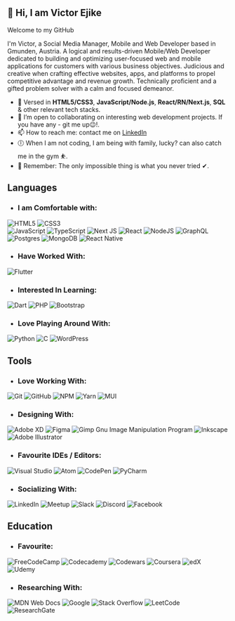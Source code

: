 ## 👋 Hi, I am Victor Ejike

Welcome to my GitHub

I'm Victor, a Social Media Manager, Mobile and Web Developer based in Gmunden, Austria.
A logical and results-driven Mobile/Web Developer dedicated to building and optimizing user-focused web and mobile applications for customers with various business objectives. Judicious and creative when crafting effective websites, apps, and platforms to propel competitive advantage and revenue growth. Technically proficient and a gifted problem solver with a calm and focused demeanor.

- 🌱 Versed in **HTML5/CSS3**, **JavaScript/Node.js**, **React/RN/Next.js**, **SQL** & other relevant tech stacks.
- 💞️ I’m open to collaborating on interesting web development projects. If you have any - git me up😉!.
- 📫 How to reach me: contact me on [LinkedIn](https://www.linkedin.com/in/victor-ejike/)
- 🕕 When I am not coding, I am being with family, lucky? can also catch me in the gym ⛹.
- 👀 Remember: The only impossible thing is what you never tried ✔.


## Languages

- ### I am Comfortable with:
![HTML5](https://img.shields.io/badge/html5-%23E34F26.svg?style=for-the-badge&logo=html5&logoColor=white)
![CSS3](https://img.shields.io/badge/css3-%231572B6.svg?style=for-the-badge&logo=css3&logoColor=white)  
![JavaScript](https://img.shields.io/badge/javascript-%23323330.svg?style=for-the-badge&logo=javascript&logoColor=%23F7DF1E)
![TypeScript](https://img.shields.io/badge/typescript-%23007ACC.svg?style=for-the-badge&logo=typescript&logoColor=white)
![Next JS](https://img.shields.io/badge/Next-black?style=for-the-badge&logo=next.js&logoColor=white)
![React](https://img.shields.io/badge/react-%2320232a.svg?style=for-the-badge&logo=react&logoColor=%2361DAFB)
![NodeJS](https://img.shields.io/badge/node.js-6DA55F?style=for-the-badge&logo=node.js&logoColor=white)
![GraphQL](https://img.shields.io/badge/-GraphQL-E10098?style=for-the-badge&logo=graphql&logoColor=white)
![Postgres](https://img.shields.io/badge/postgres-%23316192.svg?style=for-the-badge&logo=postgresql&logoColor=white)
![MongoDB](https://img.shields.io/badge/MongoDB-%234ea94b.svg?style=for-the-badge&logo=mongodb&logoColor=white)
![React Native](https://img.shields.io/badge/react_native-%2320232a.svg?style=for-the-badge&logo=react&logoColor=%2361DAFB) 

- ### Have Worked With:
![Flutter](https://img.shields.io/badge/flutter-%2320232a.svg?style=for-the-badge&logo=flutter&logoColor=%2361DAFB) 

- ### Interested In Learning:
![Dart](https://img.shields.io/badge/dart-%230175C2.svg?style=for-the-badge&logo=dart&logoColor=white) ![PHP](https://img.shields.io/badge/php-%23777BB4.svg?style=for-the-badge&logo=php&logoColor=white) ![Bootstrap](https://img.shields.io/badge/bootstrap-%23563D7C.svg?style=for-the-badge&logo=bootstrap&logoColor=white) 

- ### Love Playing Around With:
![Python](https://img.shields.io/badge/python-3670A0?style=for-the-badge&logo=python&logoColor=ffdd54) ![C](https://img.shields.io/badge/c-%2300599C.svg?style=for-the-badge&logo=c&logoColor=white) ![WordPress](https://img.shields.io/badge/WordPress-%23117AC9.svg?style=for-the-badge&logo=WordPress&logoColor=white)

## Tools

- ### Love Working With:
 ![Git](https://img.shields.io/badge/git-%23F05033.svg?style=for-the-badge&logo=git&logoColor=white) ![GitHub](https://img.shields.io/badge/github-%23121011.svg?style=for-the-badge&logo=github&logoColor=white) ![NPM](https://img.shields.io/badge/NPM-%23000000.svg?style=for-the-badge&logo=npm&logoColor=white) ![Yarn](https://img.shields.io/badge/yarn-%232C8EBB.svg?style=for-the-badge&logo=yarn&logoColor=white) ![MUI](https://img.shields.io/badge/MUI-%230081CB.svg?style=for-the-badge&logo=material-ui&logoColor=white)

- ### Designing With:
 ![Adobe XD](https://img.shields.io/badge/Adobe%20XD-470137?style=for-the-badge&logo=Adobe%20XD&logoColor=#FF61F6) ![Figma](https://img.shields.io/badge/figma-%23F24E1E.svg?style=for-the-badge&logo=figma&logoColor=white) ![Gimp Gnu Image Manipulation Program](https://img.shields.io/badge/Gimp-657D8B?style=for-the-badge&logo=gimp&logoColor=FFFFFF) ![Inkscape](https://img.shields.io/badge/Inkscape-e0e0e0?style=for-the-badge&logo=inkscape&logoColor=080A13) ![Adobe Illustrator](https://img.shields.io/badge/adobeillustrator-%23FF9A00.svg?style=for-the-badge&logo=adobeillustrator&logoColor=white) 
 
- ### Favourite IDEs / Editors:
![Visual Studio](https://img.shields.io/badge/Visual%20Studio-5C2D91.svg?style=for-the-badge&logo=visual-studio&logoColor=white) ![Atom](https://img.shields.io/badge/Atom-%2366595C.svg?style=for-the-badge&logo=atom&logoColor=white) ![CodePen](https://img.shields.io/badge/CodePen-white?style=for-the-badge&logo=codepen&logoColor=black) ![PyCharm](https://img.shields.io/badge/pycharm-143?style=for-the-badge&logo=pycharm&logoColor=black&color=black&labelColor=green) 

- ### Socializing With:
![LinkedIn](https://img.shields.io/badge/linkedin-%230077B5.svg?style=for-the-badge&logo=linkedin&logoColor=white) ![Meetup](https://img.shields.io/badge/Meetup-f64363?style=for-the-badge&logo=meetup&logoColor=white) ![Slack](https://img.shields.io/badge/Slack-4A154B?style=for-the-badge&logo=slack&logoColor=white) ![Discord](https://img.shields.io/badge/%3CServer%3E-%237289DA.svg?style=for-the-badge&logo=discord&logoColor=white) ![Facebook](https://img.shields.io/badge/Facebook-%231877F2.svg?style=for-the-badge&logo=Facebook&logoColor=white) 

## Education

- ### Favourite:
![FreeCodeCamp](https://img.shields.io/badge/Freecodecamp-%23123.svg?&style=for-the-badge&logo=freecodecamp&logoColor=green) ![Codecademy](https://img.shields.io/badge/Codecademy-FFF0E5?style=for-the-badge&logo=codecademy&logoColor=1F243A) ![Codewars](https://img.shields.io/badge/Codewars-B1361E?style=for-the-badge&logo=codewars&logoColor=grey)	![Coursera](https://img.shields.io/badge/Coursera-%230056D2.svg?style=for-the-badge&logo=Coursera&logoColor=white) ![edX](https://img.shields.io/badge/edX-%2302262B.svg?style=for-the-badge&logo=edX&logoColor=white) ![Udemy](https://img.shields.io/badge/Udemy-A435F0?style=for-the-badge&logo=Udemy&logoColor=white) 

- ### Researching With:
![MDN Web Docs](https://img.shields.io/badge/MDN_Web_Docs-black?style=for-the-badge&logo=mdnwebdocs&logoColor=white) ![Google](https://img.shields.io/badge/google-4285F4?style=for-the-badge&logo=google&logoColor=white) ![Stack Overflow](https://img.shields.io/badge/-Stackoverflow-FE7A16?style=for-the-badge&logo=stack-overflow&logoColor=white) ![LeetCode](https://img.shields.io/badge/LeetCode-000000?style=for-the-badge&logo=LeetCode&logoColor=#d16c06) ![ResearchGate](https://img.shields.io/badge/ResearchGate-00CCBB?style=for-the-badge&logo=ResearchGate&logoColor=white)


 
 






<!---
Eprince-hub/Eprince-hub is a ✨ special ✨ repository because its `README.md` (this file) appears on your GitHub profile.
You can click the Preview link to take a look at your changes.
--->
